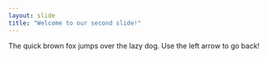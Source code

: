 ```yaml
---
layout: slide
title: "Welcome to our second slide!"
---
```

The quick brown fox jumps over the lazy dog.
Use the left arrow to go back!